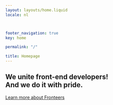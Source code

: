 ```yaml
---
layout: layouts/home.liquid
locale: nl



footer_navigation: true
key: home

permalink: "/"

title: Homepage
---
```

## We unite front-end developers! <br /> And we do it with pride.

<a href="{{locale}}/join-us/" class="button button-parentheses">Learn more 
  <span class="visually-hidden">about Fronteers</span></a>
